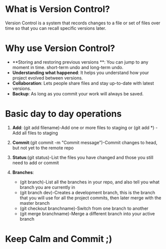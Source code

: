# What is Version Control?
Version Control is a system that records changes to a file or set of files over time so that you can recall specific versions later.

# Why use Version Control?

* **Storing and restoring previous versions **: You can jump to any moment in time. short-term undo and long-term undo.
* **Understanding what happened**: It helps you understand how your project evolved between versions.
* **Collaboration**: Lets people share files and stay up-to-date with latest versions.
* **Backup**: As long as you commit your work will always be saved.

# Basic day to day operations

1. **Add**: (git add filename)-Add one or more files to staging or (git add *) -Add all files to staging

2. **Commit**:(git commit -m "Commit message")-Commit changes to head, but not yet to the remote repo

3. **Status**:(git status)-List the files you have changed and those you still need to add or commit

4. **Branches**:
    * (git branch)-List all the branches in your repo, and also tell you what branch you are currently in
    * (git branch dev)-Creates a development branch, this is the branch that you will use for all the project commits, then later merge with the master branch
    * (git checkout branchname)-Switch from one branch to another
    * (git merge branchname)-Merge a different branch into your active branch
    
# Keep Calm and Commit ;)
